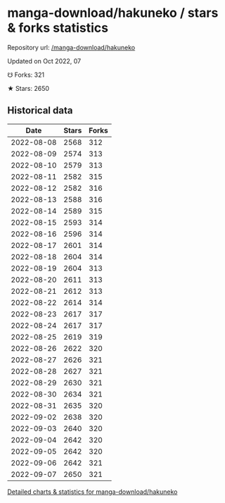 # manga-download/hakuneko / stars & forks statistics

Repository url: [/manga-download/hakuneko](https://github.com/manga-download/hakuneko)

Updated on Oct 2022, 07

☋ Forks: 321

★ Stars: 2650

## Historical data
| Date | Stars | Forks |
|------|-------|-------|
| 2022-08-08 | 2568 | 312 | 
| 2022-08-09 | 2574 | 313 | 
| 2022-08-10 | 2579 | 313 | 
| 2022-08-11 | 2582 | 315 | 
| 2022-08-12 | 2582 | 316 | 
| 2022-08-13 | 2588 | 316 | 
| 2022-08-14 | 2589 | 315 | 
| 2022-08-15 | 2593 | 314 | 
| 2022-08-16 | 2596 | 314 | 
| 2022-08-17 | 2601 | 314 | 
| 2022-08-18 | 2604 | 314 | 
| 2022-08-19 | 2604 | 313 | 
| 2022-08-20 | 2611 | 313 | 
| 2022-08-21 | 2612 | 313 | 
| 2022-08-22 | 2614 | 314 | 
| 2022-08-23 | 2617 | 317 | 
| 2022-08-24 | 2617 | 317 | 
| 2022-08-25 | 2619 | 319 | 
| 2022-08-26 | 2622 | 320 | 
| 2022-08-27 | 2626 | 321 | 
| 2022-08-28 | 2627 | 321 | 
| 2022-08-29 | 2630 | 321 | 
| 2022-08-30 | 2634 | 321 | 
| 2022-08-31 | 2635 | 320 | 
| 2022-09-02 | 2638 | 320 | 
| 2022-09-03 | 2640 | 320 | 
| 2022-09-04 | 2642 | 320 | 
| 2022-09-05 | 2642 | 320 | 
| 2022-09-06 | 2642 | 321 | 
| 2022-09-07 | 2650 | 321 | 


[Detailed charts & statistics for manga-download/hakuneko](https://reviewgithub.com/rep/manga-download/hakuneko)

